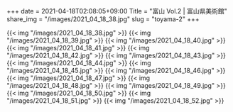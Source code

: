 +++
date  = 2021-04-18T02:08:05+09:00
Title = "富山 Vol.2 | 富山県美術館"
share_img = "/images/2021_04_18_38.jpg"
slug = "toyama-2"
+++

{{< img "/images/2021_04_18_38.jpg" >}}
{{< img "/images/2021_04_18_39.jpg" >}}
{{< img "/images/2021_04_18_40.jpg" >}}
{{< img "/images/2021_04_18_41.jpg" >}}
{{< img "/images/2021_04_18_42.jpg" >}}
{{< img "/images/2021_04_18_43.jpg" >}}
{{< img "/images/2021_04_18_44.jpg" >}}
{{< img "/images/2021_04_18_45.jpg" >}}
{{< img "/images/2021_04_18_46.jpg" >}}
{{< img "/images/2021_04_18_47.jpg" >}}
{{< img "/images/2021_04_18_48.jpg" >}}
{{< img "/images/2021_04_18_49.jpg" >}}
{{< img "/images/2021_04_18_50.jpg" >}}
{{< img "/images/2021_04_18_51.jpg" >}}
{{< img "/images/2021_04_18_52.jpg" >}}